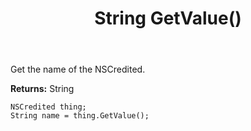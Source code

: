 ﻿---
uid: crmscript_ref_NSCredited_GetValue
title: String GetValue()
intellisense: NSCredited.GetValue
keywords: NSCredited, GetValue
so.topic: reference
---

Get the name of the NSCredited.

**Returns:** String

```crmscript
NSCredited thing;
String name = thing.GetValue();
```

